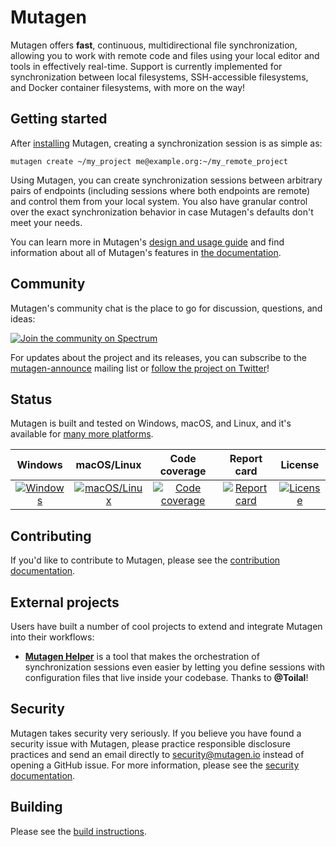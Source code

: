 # Mutagen

Mutagen offers **fast**, continuous, multidirectional file synchronization,
allowing you to work with remote code and files using your local editor and
tools in effectively real-time. Support is currently implemented for
synchronization between local filesystems, SSH-accessible filesystems, and
Docker container filesystems, with more on the way!


## Getting started

After [installing](https://mutagen.io/documentation/installation/) Mutagen,
creating a synchronization session is as simple as:

    mutagen create ~/my_project me@example.org:~/my_remote_project

Using Mutagen, you can create synchronization sessions between arbitrary pairs
of endpoints (including sessions where both endpoints are remote) and control
them from your local system. You also have granular control over the exact
synchronization behavior in case Mutagen's defaults don't meet your needs.

You can learn more in Mutagen's
[design and usage guide](https://mutagen.io/documentation/design-and-usage/) and
find information about all of Mutagen's features in
[the documentation](https://mutagen.io/documentation).


## Community

Mutagen's community chat is the place to go for discussion, questions, and
ideas:

[![Join the community on Spectrum](https://withspectrum.github.io/badge/badge.svg)](https://spectrum.chat/mutagen)

For updates about the project and its releases, you can subscribe to the
[mutagen-announce](https://groups.google.com/forum/#!forum/mutagen-announce)
mailing list or [follow the project on Twitter](https://twitter.com/mutagen_io)!


## Status

Mutagen is built and tested on Windows, macOS, and Linux, and it's available for
[many more platforms](https://github.com/mutagen-io/mutagen/releases/latest).

| Windows                           | macOS/Linux                                   | Code coverage                           | Report card                         | License                                   |
| :-------------------------------: | :-------------------------------------------: | :-------------------------------------: | :---------------------------------: | :---------------------------------------: |
| [![Windows][win-badge]][win-link] | [![macOS/Linux][mac-lin-badge]][mac-lin-link] | [![Code coverage][cov-badge]][cov-link] | [![Report card][rc-badge]][rc-link] | [![License][license-badge]][license-link] |

[win-badge]: https://ci.appveyor.com/api/projects/status/mr8rmxl5hbxgyged/branch/master?svg=true "Windows build status"
[win-link]:  https://ci.appveyor.com/project/havoc-io/mutagen-87cwp/branch/master "Windows build status"
[mac-lin-badge]: https://travis-ci.org/mutagen-io/mutagen.svg?branch=master "macOS/Linux build status"
[mac-lin-link]:  https://travis-ci.org/mutagen-io/mutagen "macOS/Linux build status"
[cov-badge]: https://codecov.io/gh/mutagen-io/mutagen/branch/master/graph/badge.svg "Code coverage status"
[cov-link]: https://codecov.io/gh/mutagen-io/mutagen/tree/master/pkg "Code coverage status"
[rc-badge]: https://goreportcard.com/badge/github.com/mutagen-io/mutagen "Report card status"
[rc-link]: https://goreportcard.com/report/github.com/mutagen-io/mutagen "Report card status"
[license-badge]: https://img.shields.io/github/license/wasmerio/wasmer.svg "MIT licensed"
[license-link]: LICENSE "MIT licensed"


## Contributing

If you'd like to contribute to Mutagen, please see the
[contribution documentation](CONTRIBUTING.md).


## External projects

Users have built a number of cool projects to extend and integrate Mutagen into
their workflows:

- [**Mutagen Helper**](https://github.com/gfi-centre-ouest/mutagen-helper) is a
  tool that makes the orchestration of synchronization sessions even easier by
  letting you define sessions with configuration files that live inside your
  codebase. Thanks to **@Toilal**!


## Security

Mutagen takes security very seriously. If you believe you have found a security
issue with Mutagen, please practice responsible disclosure practices and send an
email directly to [security@mutagen.io](mailto:security@mutagen.io) instead of
opening a GitHub issue. For more information, please see the
[security documentation](SECURITY.md).


## Building

Please see the [build instructions](BUILDING.md).
